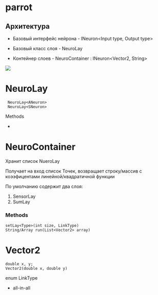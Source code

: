 # parrot
## Архитектура
* Базовый интерфейс нейрона - INeuron<Input type, Output type>

* Базовый класс слоя - NeuroLay

* Контейнер слоев - NeuroContainer : INeuron<Vector2, String>

<Image src="resources/parrot.png"></Image>


# NeuroLay
 ```
  NeuroLay<ANeuron>
  NeuroLay<SNeuron>
 ```
 Methods
 
* 

# NeuroContainer
Хранит список NueroLay

Получает на вход список Точек, возвращает строку/массив с коээфицентами линейной/квадратичной функции

По умолчанию содержит два слоя:
1) SensorLay
2) SumLay

### Methods
```
setLay<Type>(int size, LinkType)
String/Array run(List<Vector2> array)
```

# Vector2
```
double x, y;
Vector2(double x, double y)
```

enum LinkType
* all-in-all

